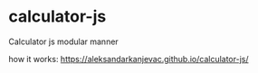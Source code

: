 # calculator-js
Calculator js modular manner

how it works:
https://aleksandarkanjevac.github.io/calculator-js/
